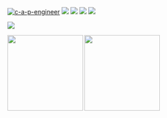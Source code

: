 [![c-a-p-engineer](https://komarev.com/ghpvc/?username=c-a-p-engineer)](https://github.com/c-a-p-engineer/c-a-p-engineer/)
[![](https://img.shields.io/twitter/follow/c-a-p-engineer?label=Twitter&logo=twitter&style=flat)](http://twitter.com/jackmiwamiwa)
[![](https://img.shields.io/github/followers/c-a-p-engineer?label=follow&logo=github&style=flat)](https://github.com/c-a-p-engineer)
[![](https://qiita-badge.apiapi.app/s/CopyAndPaste/posts.svg)](http://qiita.com/CopyAndPaste)
[![](https://qiita-badge.apiapi.app/s/CopyAndPaste/contributions.svg)](http://qiita.com/CopyAndPaste)

![](https://github-profile-summary-cards.vercel.app/api/cards/profile-details?username=c-a-p-engineer)

<a href="https://github.com/c-a-p-engineer">
  <img align="left" height="170px" src="https://github-readme-stats.vercel.app/api?username=c-a-p-engineer&count_private=true&show_icons=true" />
</a>
<a href="https://github.com/c-a-p-engineer">
  <img align="left" height="170px" src="https://github-readme-stats.vercel.app/api/top-langs/?username=c-a-p-engineer&layout=compact" />
</a>
